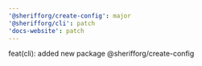 ```yaml
---
'@sherifforg/create-config': major
'@sherifforg/cli': patch
'docs-website': patch
---
```


feat(cli): added new package @sherifforg/create-config
